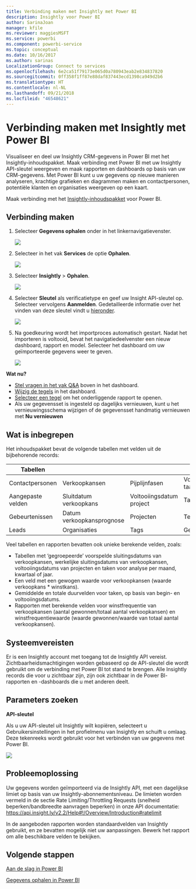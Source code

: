 ```yaml
---
title: Verbinding maken met Insightly met Power BI
description: Insightly voor Power BI
author: SarinaJoan
manager: kfile
ms.reviewer: maggiesMSFT
ms.service: powerbi
ms.component: powerbi-service
ms.topic: conceptual
ms.date: 10/16/2017
ms.author: sarinas
LocalizationGroup: Connect to services
ms.openlocfilehash: 6e2ca51f79173e065d0a780943eab2e834837820
ms.sourcegitcommit: 0ff358f1ff87e88daf837443ecd1398ca949d2b6
ms.translationtype: HT
ms.contentlocale: nl-NL
ms.lasthandoff: 09/21/2018
ms.locfileid: "46548621"
---
```

# <a name="connect-to-insightly-with-power-bi"></a>Verbinding maken met Insightly met Power BI
Visualiseer en deel uw Insightly CRM-gegevens in Power BI met het Insightly-inhoudspakket. Maak verbinding met Power BI met uw Insightly API-sleutel weergeven en maak rapporten en dashboards op basis van uw CRM-gegevens. Met Power BI kunt u uw gegevens op nieuwe manieren analyseren, krachtige grafieken en diagrammen maken en contactpersonen, potentiële klanten en organisaties weergeven op een kaart.

Maak verbinding met het [Insightly-inhoudspakket](https://app.powerbi.com/getdata/services/insightly) voor Power BI.

## <a name="how-to-connect"></a>Verbinding maken
1. Selecteer **Gegevens ophalen** onder in het linkernavigatievenster.
   
   ![](media/service-connect-to-insightly/getdata.png)
2. Selecteer in het vak **Services** de optie **Ophalen**.
   
   ![](media/service-connect-to-insightly/services.png)
3. Selecteer **Insightly** \>  **Ophalen**.
   
   ![](media/service-connect-to-insightly/insightly.png)
4. Selecteer **Sleutel** als verificatietype en geef uw Insight API-sleutel op. Selecteer vervolgens **Aanmelden**. Gedetailleerde informatie over het vinden van deze sleutel vindt u [hieronder](#FindingParams).
   
   ![](media/service-connect-to-insightly/creds.png)
5. Na goedkeuring wordt het importproces automatisch gestart. Nadat het importeren is voltooid, bevat het navigatiedeelvenster een nieuw dashboard, rapport en model. Selecteer het dashboard om uw geïmporteerde gegevens weer te geven.
   
     ![](media/service-connect-to-insightly/dashboard.png)

**Wat nu?**

* [Stel vragen in het vak Q&A](consumer/end-user-q-and-a.md) boven in het dashboard.
* [Wijzig de tegels](service-dashboard-edit-tile.md) in het dashboard.
* [Selecteer een tegel](consumer/end-user-tiles.md) om het onderliggende rapport te openen.
* Als uw gegevensset is ingesteld op dagelijks vernieuwen, kunt u het vernieuwingsschema wijzigen of de gegevensset handmatig vernieuwen met **Nu vernieuwen**

## <a name="whats-included"></a>Wat is inbegrepen
Het inhoudspakket bevat de volgende tabellen met velden uit de bijbehorende records:

| Tabellen |  |  |  |
| --- | --- | --- | --- |
| Contactpersonen |Verkoopkansen |Pijplijnfasen |Voltooiingsdatum taak |
| Aangepaste velden |Sluitdatum verkoopkans |Voltooiingsdatum project |Taken |
| Gebeurtenissen |Datum verkoopkansprognose |Projecten |Teams/leden |
| Leads |Organisaties |Tags |Gebruikers |

Veel tabellen en rapporten bevatten ook unieke berekende velden, zoals:  

* Tabellen met ‘gegroepeerde’ voorspelde sluitingsdatums van verkoopkansen, werkelijke sluitingsdatums van verkoopkansen, voltooiingsdatums van projecten en taken voor analyse per maand, kwartaal of jaar.  
* Een veld met een gewogen waarde voor verkoopkansen (waarde verkoopkans * winstkans).  
* Gemiddelde en totale duurvelden voor taken, op basis van begin- en voltooiingsdatums.  
* Rapporten met berekende velden voor winstfrequentie van verkoopkansen (aantal gewonnen/totaal aantal verkoopkansen) en winstfrequentiewaarde (waarde gewonnen/waarde van totaal aantal verkoopkansen).  

## <a name="system-requirements"></a>Systeemvereisten
Er is een Insightly account met toegang tot de Insightly API vereist. Zichtbaarheidsmachtigingen worden gebaseerd op de API-sleutel die wordt gebruikt om de verbinding met Power BI tot stand te brengen. Alle Insightly records die voor u zichtbaar zijn, zijn ook zichtbaar in de Power BI- rapporten en -dashboards die u met anderen deelt.

<a name="FindingParams"></a>

## <a name="finding-parameters"></a>Parameters zoeken
**API-sleutel**

Als u uw API-sleutel uit Insightly wilt kopiëren, selecteert u Gebruikersinstellingen in het profielmenu van Insightly en schuift u omlaag. Deze tekenreeks wordt gebruikt voor het verbinden van uw gegevens met Power BI.

![](media/service-connect-to-insightly/findapi.png)

## <a name="troubleshooting"></a>Probleemoplossing
Uw gegevens worden geïmporteerd via de Insightly API, met een dagelijkse limiet op basis van uw Insightly-abonnementsniveau. De limieten worden vermeld in de sectie Rate Limiting/Throttling Requests (snelheid beperken/bandbreedte aanvragen beperken) in onze API documentatie: https://api.insight.ly/v2.2/Help#!/Overview/Introduction#ratelimit

In de aangeboden rapporten worden standaardvelden van Insightly gebruikt, en ze bevatten mogelijk niet uw aanpassingen. Bewerk het rapport om alle beschikbare velden te bekijken.

## <a name="next-steps"></a>Volgende stappen
[Aan de slag in Power BI](service-get-started.md)

[Gegevens ophalen in Power BI](service-get-data.md)

